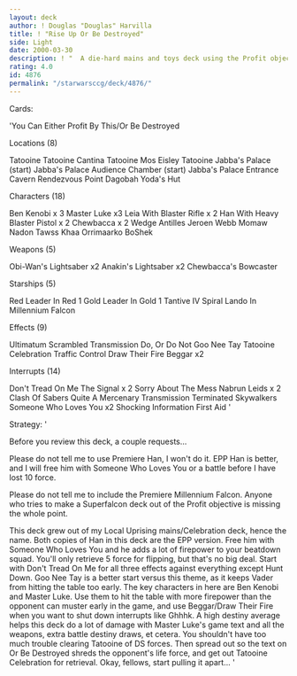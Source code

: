 ```yaml
---
layout: deck
author: ! Douglas "Douglas" Harvilla
title: ! "Rise Up Or Be Destroyed"
side: Light
date: 2000-03-30
description: ! "  A die-hard mains and toys deck using the Profit objective.  Once the opponent's characters have been smashed, spread to cause maximum damage and retrieve with Tatooine Celebration."
rating: 4.0
id: 4876
permalink: "/starwarsccg/deck/4876/"
---
```

Cards: 

'You Can Either Profit By This/Or Be Destroyed

Locations (8)

Tatooine
Tatooine Cantina
Tatooine Mos Eisley
Tatooine Jabba's Palace (start)
Jabba's Palace Audience Chamber (start)
Jabba's Palace Entrance Cavern
Rendezvous Point
Dagobah Yoda's Hut

Characters (18)

Ben Kenobi x 3
Master Luke x3
Leia With Blaster Rifle x 2
Han With Heavy Blaster Pistol x 2
Chewbacca x 2
Wedge Antilles
Jeroen Webb
Momaw Nadon
Tawss Khaa
Orrimaarko
BoShek

Weapons (5)

Obi-Wan's Lightsaber x2
Anakin's Lightsaber x2
Chewbacca's Bowcaster

Starships (5)

Red Leader In Red 1
Gold Leader In Gold 1
Tantive IV
Spiral
Lando In Millennium Falcon

Effects (9)

Ultimatum
Scrambled Transmission
Do, Or Do Not
Goo Nee Tay
Tatooine Celebration
Traffic Control
Draw Their Fire
Beggar x2

Interrupts (14)

Don't Tread On Me
The Signal x 2
Sorry About The Mess
Nabrun Leids x 2
Clash Of Sabers
Quite A Mercenary
Transmission Terminated
Skywalkers
Someone Who Loves You x2
Shocking Information
First Aid  '

Strategy: '

  Before you review this deck, a couple requests...

  Please do not tell me to use Premiere Han, I won't do it.  EPP Han is better, and I will free him with Someone Who Loves You or a battle before I have lost 10 force.

  Please do not tell me to include the Premiere Millennium Falcon.  Anyone who tries to make a Superfalcon deck out of the Profit objective is missing the whole point.

  This deck grew out of my Local Uprising mains/Celebration deck, hence the name.  Both copies of Han in this deck are the EPP version.  Free him with Someone Who Loves You and he adds a lot of firepower to your beatdown squad.  You'll only retrieve 5 force for flipping, but that's no big deal.
  Start with Don't Tread On Me for all three effects against everything except Hunt Down.  Goo Nee Tay is a better start versus this theme, as it keeps Vader from hitting the table too early.
  The key characters in here are Ben Kenobi and Master Luke.  Use them to hit the table with more firepower than the opponent can muster early in the game, and use Beggar/Draw Their Fire when you want to shut down interrupts like Ghhhk.
  A high destiny average helps this deck do a lot of damage with Master Luke's game text and all the weapons, extra battle destiny draws, et cetera.  You shouldn't have too much trouble clearing Tatooine of DS forces.  Then spread out so the text on Or Be Destroyed shreds the opponent's life force, and get out Tatooine Celebration for retrieval.
  Okay, fellows, start pulling it apart...  '
